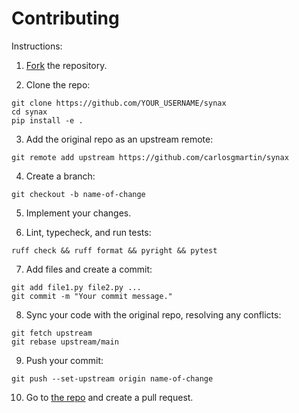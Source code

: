 # Contributing

Instructions:

1. [Fork](https://github.com/carlosgmartin/synax/fork) the repository.

2. Clone the repo:

```shell
git clone https://github.com/YOUR_USERNAME/synax
cd synax
pip install -e .
```

3. Add the original repo as an upstream remote:

```shell
git remote add upstream https://github.com/carlosgmartin/synax
```

4. Create a branch:

```shell
git checkout -b name-of-change
```

5. Implement your changes.

6. Lint, typecheck, and run tests:

```shell
ruff check && ruff format && pyright && pytest
```

7. Add files and create a commit:

```shell
git add file1.py file2.py ...
git commit -m "Your commit message."
```

8. Sync your code with the original repo, resolving any conflicts:

```shell
git fetch upstream
git rebase upstream/main
```

9. Push your commit:

```shell
git push --set-upstream origin name-of-change
```

10. Go to [the repo](https://github.com/carlosgmartin/synax) and create a pull request.

